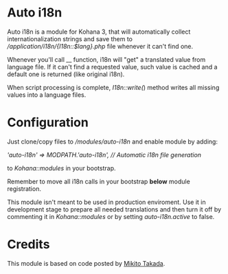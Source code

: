# Auto i18n #
Auto i18n is a module for Kohana 3, that will automatically collect internationalization strings and save them to _/application/i18n/{I18n::$lang}.php_ file whenever it can't find one.

Whenever you'll call __ function, i18n will "get" a translated value from language file. If it can't find a requested value, such value is cached and a default one is returned (like original i18n).

When script processing is complete, _I18n::write(_) method writes all missing values into a language files.

# Configuration #
Just clone/copy files to _/modules/auto-i18n_ and enable module by adding:

_'auto-i18n' => MODPATH.'auto-i18n', // Automatic i18n file generation_

to _Kohana::modules_ in your bootstrap. 

Remember to move all i18n calls in your bootstrap **below** module registration.

This module isn't meant to be used in production enviroment. Use it in development stage to prepare all needed translations and then turn it off by commenting it in _Kohana::modules_ or by setting _auto-i18n.active_ to false.

# Credits #

This module is based on code posted by [Mikito Takada](http://blog.mixu.net/2010/06/02/kohana3-automatically-collect-internationalization-strings/#codesyntax_1).
